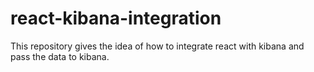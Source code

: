 # react-kibana-integration
This repository gives the idea of how to integrate react with kibana and pass the data to kibana.
